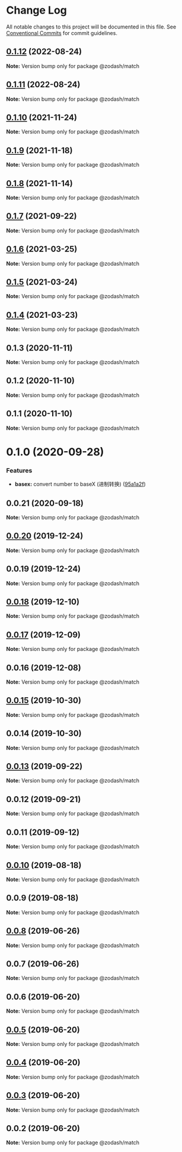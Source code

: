# Change Log

All notable changes to this project will be documented in this file.
See [Conventional Commits](https://conventionalcommits.org) for commit guidelines.

## [0.1.12](https://github.com/zcorky/zodash/compare/@zodash/match@0.1.11...@zodash/match@0.1.12) (2022-08-24)

**Note:** Version bump only for package @zodash/match





## [0.1.11](https://github.com/zcorky/zodash/compare/@zodash/match@0.1.10...@zodash/match@0.1.11) (2022-08-24)

**Note:** Version bump only for package @zodash/match





## [0.1.10](https://github.com/zcorky/zodash/compare/@zodash/match@0.1.9...@zodash/match@0.1.10) (2021-11-24)

**Note:** Version bump only for package @zodash/match





## [0.1.9](https://github.com/zcorky/zodash/compare/@zodash/match@0.1.8...@zodash/match@0.1.9) (2021-11-18)

**Note:** Version bump only for package @zodash/match





## [0.1.8](https://github.com/zcorky/zodash/compare/@zodash/match@0.1.7...@zodash/match@0.1.8) (2021-11-14)

**Note:** Version bump only for package @zodash/match





## [0.1.7](https://github.com/zcorky/zodash/compare/@zodash/match@0.1.6...@zodash/match@0.1.7) (2021-09-22)

**Note:** Version bump only for package @zodash/match





## [0.1.6](https://github.com/zcorky/zodash/compare/@zodash/match@0.1.5...@zodash/match@0.1.6) (2021-03-25)

**Note:** Version bump only for package @zodash/match





## [0.1.5](https://github.com/zcorky/zodash/compare/@zodash/match@0.1.4...@zodash/match@0.1.5) (2021-03-24)

**Note:** Version bump only for package @zodash/match





## [0.1.4](https://github.com/zcorky/zodash/compare/@zodash/match@0.1.3...@zodash/match@0.1.4) (2021-03-23)

**Note:** Version bump only for package @zodash/match





## 0.1.3 (2020-11-11)

**Note:** Version bump only for package @zodash/match





## 0.1.2 (2020-11-10)

**Note:** Version bump only for package @zodash/match





## 0.1.1 (2020-11-10)

**Note:** Version bump only for package @zodash/match





# 0.1.0 (2020-09-28)


### Features

* **basex:** convert number to baseX (进制转换) ([95a1a2f](https://github.com/zcorky/zodash/commit/95a1a2f361d73de5caa3b8e297c1643e97e40983))





## 0.0.21 (2020-09-18)

**Note:** Version bump only for package @zodash/match





## [0.0.20](https://github.com/zcorky/zodash/compare/@zodash/match@0.0.19...@zodash/match@0.0.20) (2019-12-24)

**Note:** Version bump only for package @zodash/match





## 0.0.19 (2019-12-24)

**Note:** Version bump only for package @zodash/match





## [0.0.18](https://github.com/zcorky/zodash/compare/@zodash/match@0.0.17...@zodash/match@0.0.18) (2019-12-10)

**Note:** Version bump only for package @zodash/match





## [0.0.17](https://github.com/zcorky/zodash/compare/@zodash/match@0.0.16...@zodash/match@0.0.17) (2019-12-09)

**Note:** Version bump only for package @zodash/match





## 0.0.16 (2019-12-08)

**Note:** Version bump only for package @zodash/match





## [0.0.15](https://github.com/zcorky/zodash/compare/@zodash/match@0.0.14...@zodash/match@0.0.15) (2019-10-30)

**Note:** Version bump only for package @zodash/match





## 0.0.14 (2019-10-30)

**Note:** Version bump only for package @zodash/match





## [0.0.13](https://github.com/zcorky/zodash/compare/@zodash/match@0.0.12...@zodash/match@0.0.13) (2019-09-22)

**Note:** Version bump only for package @zodash/match





## 0.0.12 (2019-09-21)

**Note:** Version bump only for package @zodash/match





## 0.0.11 (2019-09-12)

**Note:** Version bump only for package @zodash/match





## [0.0.10](https://github.com/zcorky/zodash/compare/@zodash/match@0.0.9...@zodash/match@0.0.10) (2019-08-18)

**Note:** Version bump only for package @zodash/match





## 0.0.9 (2019-08-18)

**Note:** Version bump only for package @zodash/match





## [0.0.8](https://github.com/zcorky/zodash/compare/@zodash/match@0.0.7...@zodash/match@0.0.8) (2019-06-26)

**Note:** Version bump only for package @zodash/match





## 0.0.7 (2019-06-26)

**Note:** Version bump only for package @zodash/match





## 0.0.6 (2019-06-20)

**Note:** Version bump only for package @zodash/match





## [0.0.5](https://github.com/zcorky/zodash/compare/@zodash/match@0.0.4...@zodash/match@0.0.5) (2019-06-20)

**Note:** Version bump only for package @zodash/match





## [0.0.4](https://github.com/zcorky/zodash/compare/@zodash/match@0.0.3...@zodash/match@0.0.4) (2019-06-20)

**Note:** Version bump only for package @zodash/match





## [0.0.3](https://github.com/zcorky/zodash/compare/@zodash/match@0.0.2...@zodash/match@0.0.3) (2019-06-20)

**Note:** Version bump only for package @zodash/match





## 0.0.2 (2019-06-20)

**Note:** Version bump only for package @zodash/match
